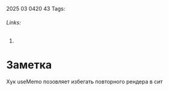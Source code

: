2025 03 0420 43
Tags: 
###### Links: 
1) 
# Заметка
Хук useMemo позовляет избегать повторного рендера в сит